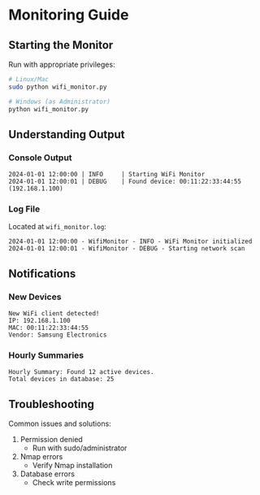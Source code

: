 # Monitoring Guide

## Starting the Monitor

Run with appropriate privileges:

```bash
# Linux/Mac
sudo python wifi_monitor.py

# Windows (as Administrator)
python wifi_monitor.py
```

## Understanding Output

### Console Output
```
2024-01-01 12:00:00 | INFO     | Starting WiFi Monitor
2024-01-01 12:00:01 | DEBUG    | Found device: 00:11:22:33:44:55 (192.168.1.100)
```

### Log File
Located at `wifi_monitor.log`:
```
2024-01-01 12:00:00 - WifiMonitor - INFO - WiFi Monitor initialized
2024-01-01 12:00:01 - WifiMonitor - DEBUG - Starting network scan
```

## Notifications

### New Devices
```
New WiFi client detected!
IP: 192.168.1.100
MAC: 00:11:22:33:44:55
Vendor: Samsung Electronics
```

### Hourly Summaries
```
Hourly Summary: Found 12 active devices. 
Total devices in database: 25
```

## Troubleshooting

Common issues and solutions:
1. Permission denied
   - Run with sudo/administrator
2. Nmap errors
   - Verify Nmap installation
3. Database errors
   - Check write permissions 